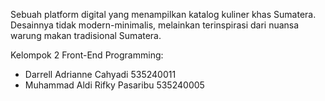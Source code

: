 Sebuah platform digital yang menampilkan katalog kuliner khas Sumatera. 
Desainnya tidak modern-minimalis, melainkan terinspirasi dari nuansa warung makan tradisional Sumatera.

Kelompok 2 Front-End Programming:
- Darrell Adrianne Cahyadi 535240011
- Muhammad Aldi Rifky Pasaribu 535240005
